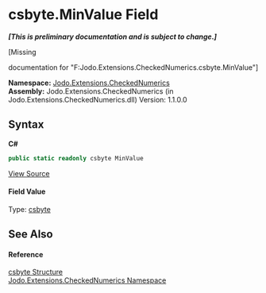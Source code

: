 # csbyte.MinValue Field
 _**\[This is preliminary documentation and is subject to change.\]**_

\[Missing <summary> documentation for "F:Jodo.Extensions.CheckedNumerics.csbyte.MinValue"\]

**Namespace:**&nbsp;<a href="N_Jodo_Extensions_CheckedNumerics">Jodo.Extensions.CheckedNumerics</a><br />**Assembly:**&nbsp;Jodo.Extensions.CheckedNumerics (in Jodo.Extensions.CheckedNumerics.dll) Version: 1.1.0.0

## Syntax

**C#**<br />
``` C#
public static readonly csbyte MinValue
```

<a href="https://github.com/JosephJShort/Jodo.Extensions/blob/main/src/Jodo.Extensions.CheckedNumerics/csbyte.cs" rel="noopener noreferrer" title="View the source code">View Source</a><br />

#### Field Value
Type: <a href="T_Jodo_Extensions_CheckedNumerics_csbyte">csbyte</a>

## See Also


#### Reference
<a href="T_Jodo_Extensions_CheckedNumerics_csbyte">csbyte Structure</a><br /><a href="N_Jodo_Extensions_CheckedNumerics">Jodo.Extensions.CheckedNumerics Namespace</a><br />